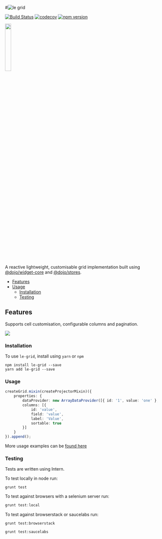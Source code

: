 #![le grid](https://cdn.rawgit.com/agubler/le-grid/master/docs/legrid.png)

[![Build Status](https://travis-ci.org/agubler/le-grid.svg?branch=master)](https://travis-ci.org/agubler/le-grid)
[![codecov](https://codecov.io/gh/agubler/le-grid/branch/master/graph/badge.svg)](https://codecov.io/gh/agubler/le-grid)
[![npm version](https://badge.fury.io/js/le-grid.svg)](https://badge.fury.io/js/le-grid)

<img src="https://cdn.rawgit.com/agubler/le-grid/master/docs/Logo-01.svg" width=20%>

A reactive lightweight, customisable grid implementation built using [@dojo/widget-core](https://github/dojo/widget-core) and [@dojo/stores](https://github/dojo/stores).

- [Features](#features)
- [Usage](#usage)
    - [Installation](#installation)
    - [Testing](#testing)

## Features

Supports cell customisation, configurable columns and pagination.

<img src="https://cdn.rawgit.com/agubler/le-grid/master/docs/le-grid.gif">

### Installation

To use `le-grid`, install using `yarn` or `npm`

```shell
npm install le-grid --save
yarn add le-grid --save
```

### Usage

```ts
createGrid.mixin(createProjectorMixin)({
	properties: {
		dataProvider: new ArrayDataProvider([{ id: '1', value: 'one' }, { id: '2', value: 'two' }]),
		columns: [{
            id: 'value',
		    field: 'value',
    		label: 'Value',
    		sortable: true
		}]
	}
}).append();
```

More usage examples can be [found here](https://github.com/agubler/le-grid/blob/master/src/examples/main.ts)

### Testing

Tests are written using Intern.

To test locally in node run:

```shell
grunt test
```

To test against browsers with a  selenium server run:

```ts
grunt test:local
```

To test against browserstack or saucelabs run:

```
grunt test:browserstack
```

```
grunt test:saucelabs
```
